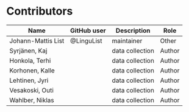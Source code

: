# Contributors

Name               | GitHub user | Description |Role
---                | ---         | --- | ---
Johann-Mattis List | @LinguList  | maintainer | Other
Syrjänen, Kaj   | | data collection | Author
Honkola, Terhi  | | data collection | Author
Korhonen, Kalle | | data collection | Author
Lehtinen, Jyri  | | data collection | Author
Vesakoski, Outi | | data collection | Author
Wahlber, Niklas | | data collection | Author
